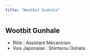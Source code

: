 ```yaml
---
title: "Wootbit Gunhale"
---
```


Wootbit Gunhale
---------------


- Rôle : Assistant Mécanicien  
- Voix Japonaise : Shintarou Oohata

